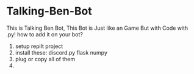 # Talking-Ben-Bot
This is Talking Ben Bot, This Bot is Just like an Game But with Code with .py!
how to add it on your bot?
1. setup repilt project
2. install these: discord.py flask numpy
3. plug or copy all of them
4. 
